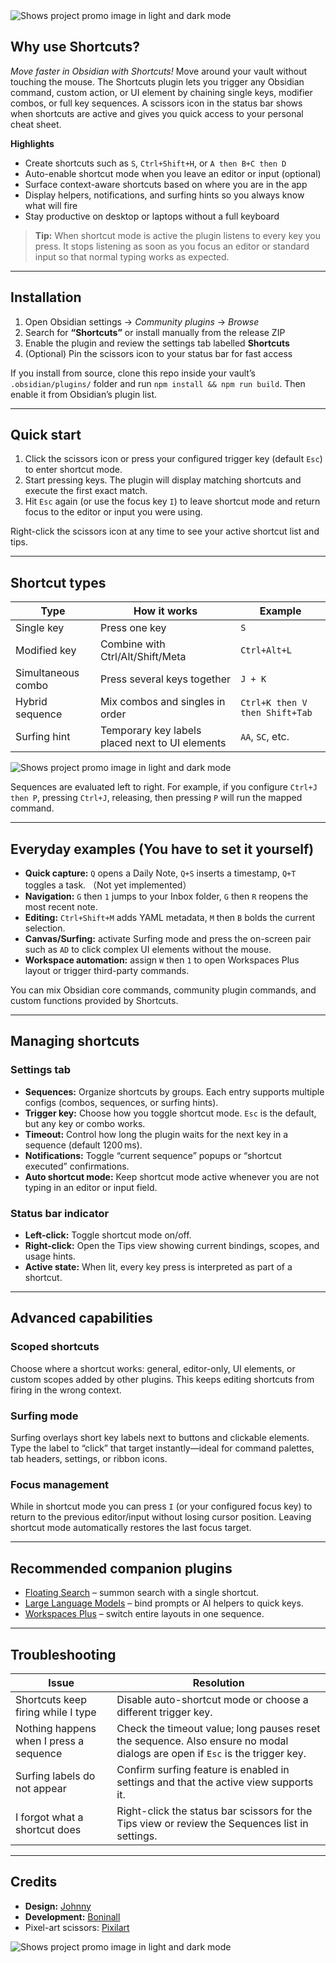 <picture>
  <source media="(prefers-color-scheme: dark)" srcset="https://github.com/user-attachments/assets/0f694cc2-1536-4a53-b13b-9fa31f04a967">
  <source media="(prefers-color-scheme: light)" srcset="https://github.com/user-attachments/assets/459555bc-7a93-4c45-8b09-cbe303a9834a")
">
  <img alt="Shows project promo image in light and dark mode" src="https://user-images.githubusercontent.com/25423296/163456779-a8556205-d0a5-45e2-ac17-42d089e3c3f8.png">
</picture>

## Why use Shortcuts?

_Move faster in Obsidian with Shortcuts!_
Move around your vault without touching the mouse. The Shortcuts plugin lets you trigger any Obsidian command, custom action, or UI element by chaining single keys, modifier combos, or full key sequences. A scissors icon in the status bar shows when shortcuts are active and gives you quick access to your personal cheat sheet.


**Highlights**
- Create shortcuts such as `S`, `Ctrl+Shift+H`, or `A then B+C then D`
- Auto-enable shortcut mode when you leave an editor or input (optional)
- Surface context-aware shortcuts based on where you are in the app
- Display helpers, notifications, and surfing hints so you always know what will fire
- Stay productive on desktop or laptops without a full keyboard

> **Tip:** When shortcut mode is active the plugin listens to every key you press. It stops listening as soon as you focus an editor or standard input so that normal typing works as expected.

---

## Installation

1. Open Obsidian settings → *Community plugins* → *Browse*
2. Search for **“Shortcuts”** or install manually from the release ZIP
3. Enable the plugin and review the settings tab labelled **Shortcuts**
4. (Optional) Pin the scissors icon to your status bar for fast access

If you install from source, clone this repo inside your vault’s `.obsidian/plugins/` folder and run `npm install && npm run build`. Then enable it from Obsidian’s plugin list.

---

## Quick start

1. Click the scissors icon or press your configured trigger key (default `Esc`) to enter shortcut mode.
2. Start pressing keys. The plugin will display matching shortcuts and execute the first exact match.
3. Hit `Esc` again (or use the focus key `I`) to leave shortcut mode and return focus to the editor or input you were using.

Right-click the scissors icon at any time to see your active shortcut list and tips.

---

## Shortcut types

| Type | How it works | Example |
| --- | --- | --- |
| Single key | Press one key | `S` |
| Modified key | Combine with Ctrl/Alt/Shift/Meta | `Ctrl+Alt+L` |
| Simultaneous combo | Press several keys together | `J + K` |
| Hybrid sequence | Mix combos and singles in order | `Ctrl+K then V then Shift+Tab` |
| Surfing hint | Temporary key labels placed next to UI elements | `AA`, `SC`, etc. |

<picture>
  <source media="(prefers-color-scheme: dark)" srcset="https://github.com/user-attachments/assets/24ebbd18-1064-40b5-b03a-212edc50f664">
  <source media="(prefers-color-scheme: light)" srcset="https://github.com/user-attachments/assets/7e06eb8f-3175-4e5c-b788-5a1534e23ab3")
">
  <img alt="Shows project promo image in light and dark mode" src="https://user-images.githubusercontent.com/25423296/163456779-a8556205-d0a5-45e2-ac17-42d089e3c3f8.png">
</picture>

Sequences are evaluated left to right. For example, if you configure `Ctrl+J then P`, pressing `Ctrl+J`, releasing, then pressing `P` will run the mapped command.

---

## Everyday examples (You have to set it yourself)

- **Quick capture:** `Q` opens a Daily Note, `Q+S` inserts a timestamp, `Q+T` toggles a task. （Not yet implemented）
- **Navigation:** `G` then `1` jumps to your Inbox folder, `G` then `R` reopens the most recent note.
- **Editing:** `Ctrl+Shift+M` adds YAML metadata, `M` then `B` bolds the current selection.
- **Canvas/Surfing:** activate Surfing mode and press the on-screen pair such as `AD` to click complex UI elements without the mouse.
- **Workspace automation:** assign `W` then `1` to open Workspaces Plus layout or trigger third-party commands.

You can mix Obsidian core commands, community plugin commands, and custom functions provided by Shortcuts.

---

## Managing shortcuts

### Settings tab
- **Sequences:** Organize shortcuts by groups. Each entry supports multiple configs (combos, sequences, or surfing hints).
- **Trigger key:** Choose how you toggle shortcut mode. `Esc` is the default, but any key or combo works.
- **Timeout:** Control how long the plugin waits for the next key in a sequence (default 1200 ms).
- **Notifications:** Toggle “current sequence” popups or “shortcut executed” confirmations.
- **Auto shortcut mode:** Keep shortcut mode active whenever you are not typing in an editor or input field.

### Status bar indicator
- **Left-click:** Toggle shortcut mode on/off.
- **Right-click:** Open the Tips view showing current bindings, scopes, and usage hints.
- **Active state:** When lit, every key press is interpreted as part of a shortcut.

---

## Advanced capabilities

### Scoped shortcuts
Choose where a shortcut works: general, editor-only, UI elements, or custom scopes added by other plugins. This keeps editing shortcuts from firing in the wrong context.

### Surfing mode
Surfing overlays short key labels next to buttons and clickable elements. Type the label to “click” that target instantly—ideal for command palettes, tab headers, settings, or ribbon icons.

### Focus management
While in shortcut mode you can press `I` (or your configured focus key) to return to the previous editor/input without losing cursor position. Leaving shortcut mode automatically restores the last focus target.

---

## Recommended companion plugins

- [Floating Search](https://github.com/Quorafind/Obsidian-Float-Search) – summon search with a single shortcut.
- [Large Language Models](https://github.com/eharris128/Obsidian-LLM-Plugin) – bind prompts or AI helpers to quick keys.
- [Workspaces Plus](https://github.com/jsmorabito/obsidian-workspaces-plus) – switch entire layouts in one sequence.

---

## Troubleshooting

| Issue | Resolution |
| --- | --- |
| Shortcuts keep firing while I type | Disable auto-shortcut mode or choose a different trigger key. |
| Nothing happens when I press a sequence | Check the timeout value; long pauses reset the sequence. Also ensure no modal dialogs are open if `Esc` is the trigger key. |
| Surfing labels do not appear | Confirm surfing feature is enabled in settings and that the active view supports it. |
| I forgot what a shortcut does | Right-click the status bar scissors for the Tips view or review the Sequences list in settings. |

---

## Credits

- **Design:** [Johnny](https://github.com/jsmorabito)
- **Development:** [Boninall](https://github.com/Quorafind)
- Pixel-art scissors: [Pixilart](https://es.pixilart.com/art/rending-scissors-slash-51ea972a215c4f9)

<picture>
  <source media="(prefers-color-scheme: dark)" srcset="https://github.com/user-attachments/assets/f05aca7d-9577-4b8c-a1f5-32f0bfffc9c3">
  <source media="(prefers-color-scheme: light)" srcset="https://github.com/user-attachments/assets/ed44b0e7-c7c2-428f-ba64-a4be230c074e">
  <img alt="Shows project promo image in light and dark mode" src="https://user-images.githubusercontent.com/25423296/163456779-a8556205-d0a5-45e2-ac17-42d089e3c3f8.png">
</picture>
